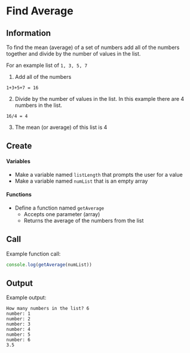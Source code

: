 # Find Average

## Information

To find the mean (average) of a set of numbers add all of the numbers together and divide by the number of values in the list.

For an example list of `1, 3, 5, 7`

1. Add all of the numbers
```
1+3+5+7 = 16
```
2. Divide by the number of values in the list. In this example there are 4 numbers in the list.
```
16/4 = 4
```
3. The mean (or average) of this list is 4

## Create

#### Variables

- Make a variable named `listLength` that prompts the user for a value
- Make a variable named `numList` that is an empty array

#### Functions

- Define a function named `getAverage`
  - Accepts one parameter (array)
  - Returns the average of the numbers from the list

## Call

Example function call:
```js
console.log(getAverage(numList))
```

## Output
Example output:
```
How many numbers in the list? 6
number: 1
number: 2
number: 3
number: 4
number: 5
number: 6
3.5
```
